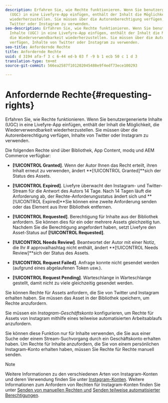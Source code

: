 ```yaml
---
description: Erfahren Sie, wie Rechte funktionieren. Wenn Sie benutzergenerierte Inhalte
  (UGC) in eine Livefyre-App einfügen, enthält der Inhalt die Möglichkeit, die Wiederverwendbarkeit
  wiederherzustellen. Sie müssen über die Autorenberechtigung verfügen, Inhalte von
  Twitter oder Instagram zu verwenden.
seo-description: Erfahren Sie, wie Rechte funktionieren. Wenn Sie benutzergenerierte
  Inhalte (UGC) in eine Livefyre-App einfügen, enthält der Inhalt die Möglichkeit,
  die Wiederverwendbarkeit wiederherzustellen. Sie müssen über die Autorenberechtigung
  verfügen, Inhalte von Twitter oder Instagram zu verwenden.
seo-title: Anfordernde Rechte
title: Anfordernde Rechte
uuid: d 3194 afa-f 3 c 6-44 ed-b 03 f -9 b 1 ecb 50 c 1 d 3
translation-type: tm+mt
source-git-commit: 566ea2587f101202045488e9f4edf73ece100293

---
```



# Anfordernde Rechte{#requesting-rights}

Erfahren Sie, wie Rechte funktionieren. Wenn Sie benutzergenerierte Inhalte (UGC) in eine Livefyre-App einfügen, enthält der Inhalt die Möglichkeit, die Wiederverwendbarkeit wiederherzustellen. Sie müssen über die Autorenberechtigung verfügen, Inhalte von Twitter oder Instagram zu verwenden.

Die folgenden Rechte sind über Bibliothek, App Content, modq und AEM Commerce verfügbar:

* **[!UICONTROL Granted]**. Wenn der Autor Ihnen das Recht erteilt, ihren Inhalt erneut zu verwenden, ändert **[!UICONTROL Granted]**sich der Status des Assets.

* **[!UICONTROL Expired]**. Livefyre überwacht den Instagram- und Twitter-Stream für die Antwort des Autors 14 Tage. Nach 14 Tagen läuft die Anforderung ab, der Rechte-Anforderungsstatus ändert sich und **[!UICONTROL Expired]**Sie können eine zweite Anforderung senden oder das Element aus Ihrer Bibliothek entfernen.
* **[!UICONTROL Requested]**. Berechtigung für Inhalte aus der Bibliothek anfordern. Sie können dies für ein oder mehrere Assets gleichzeitig tun. Nachdem Sie die Berechtigung angefordert haben, setzt Livefyre den Asset-Status auf **[!UICONTROL Requested]**.
* **[!UICONTROL Needs Review]**. Beantwortet der Autor mit einer Notiz, die Ihr # approvalhashtag nicht enthält, ändert **[!UICONTROL Needs Review]**sich der Status des Assets.

* **[!UICONTROL Request Failed]**. Anfrage konnte nicht gesendet werden (aufgrund eines abgelaufenen Token usw.).
* **[!UICONTROL Request Pending]**. Warteschlange in Warteschlange gestellt, damit nicht zu viele gleichzeitig gesendet werden.

Sie können Rechte für Assets anfordern, die Sie von Twitter und Instagram erhalten haben. Sie müssen das Asset in der Bibliothek speichern, um Rechte anzufordern.

Sie müssen ein *Instagram-Geschäftskonto* konfigurieren, um Rechte für Assets von Instagram mithilfe eines teilweise automatisierten Arbeitsablaufs anzufordern.

Sie können diese Funktion nur für Inhalte verwenden, die Sie aus einer Suche oder einem Stream-Suchvorgang durch ein Geschäftskonto erhalten haben. Um Rechte für Inhalte anzufordern, die Sie von einem persönlichen Instagram-Konto erhalten haben, müssen Sie Rechte für Rechte manuell senden.

>[!NOTE]
>
>Weitere Informationen zu den verschiedenen Arten von Instagram-Konten und deren Verwendung finden Sie unter [Instagram-Konten](/help/using/c-users-creating-accounts-with-studio-access/t-configure-social-accout-instagram/c-about-instagram-accounts.md#c_about_instagram_accounts). Weitere Informationen zum Anfordern von Rechten für Instagram-Konten finden Sie unter [Senden von manuellen Rechten und](/help/using/c-how-requesting-rights-works/c-send-instagram-manual-rights-request.md#c_send_instagram_manual_rights_request) [Senden teilweise automatisierter Berechtigungen](/help/using/c-how-requesting-rights-works/c-send-an-instagram-rights-request-from-the-library.md#c_send_an_instagram_rights_request_from_the_library).

